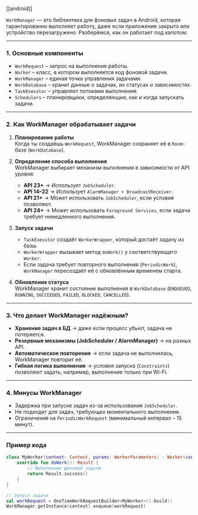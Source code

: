 [[android]]

`WorkManager` — это библиотека для фоновых задач в Android, которая гарантированно выполняет работу, даже если приложение закрыто или устройство перезагружено. Разберёмся, как он работает под капотом.

---

### **1. Основные компоненты**

- `WorkRequest` – запрос на выполнение работы.
- `Worker` – класс, в котором выполняется код фоновой задачи.
- `WorkManager` – единая точка управления задачами.
- `WorkDatabase` – хранит данные о задачах, их статусах и зависимостях.
- `TaskExecutor` – управляет потоками выполнения.
- `Schedulers` – планировщики, определяющие, как и когда запускать задачи.

---

### **2. Как WorkManager обрабатывает задачи**

1. **Планирование работы**  
    Когда ты создаёшь `WorkRequest`, WorkManager сохраняет её в `Room`-базе (`WorkDatabase`).
    
2. **Определение способа выполнения**  
    WorkManager выбирает механизм выполнения в зависимости от API уровня:
    
    - **API 23+** → Использует `JobScheduler`.
    - **API 14–22** → Использует `AlarmManager + BroadcastReceiver`.
    - **API 21+** → Может использовать `JobScheduler`, если условия позволяют.
    - **API 24+** → Может использовать `Foreground Services`, если задача требует немедленного выполнения.
3. **Запуск задачи**
    
    - `TaskExecutor` создаёт `WorkerWrapper`, который достаёт задачу из базы.
    - `WorkerWrapper` вызывает метод `doWork()` у соответствующего `Worker`.
    - Если задача требует повторного выполнения (`PeriodicWork`), `WorkManager` пересоздаёт её с обновлённым временем старта.
4. **Обновление статуса**  
    WorkManager хранит состояние выполнения в `WorkDatabase` (`ENQUEUED`, `RUNNING`, `SUCCEEDED`, `FAILED`, `BLOCKED`, `CANCELLED`).
    

---

### **3. Что делает WorkManager надёжным?**

- **Хранение задач в БД** → даже если процесс убьют, задача не потеряется.
- **Резервные механизмы (JobScheduler / AlarmManager)** → на разных API.
- **Автоматическое повторение** → если задача не выполнилась, WorkManager повторит её.
- **Гибкая логика выполнения** → условия запуска (`Constraints`) позволяют задать, например, выполнение только при Wi-Fi.

---

### **4. Минусы WorkManager**

- Задержка при запуске задач из-за использования `JobScheduler`.
- Не подходит для задач, требующих моментального выполнения.
- Ограничения на `PeriodicWorkRequest` (минимальный интервал – 15 минут).

---

### **Пример кода**

```kotlin
class MyWorker(context: Context, params: WorkerParameters) : Worker(context, params) {
    override fun doWork(): Result {
        // Выполнение фоновой задачи
        return Result.success()
    }
}

// Запуск задачи
val workRequest = OneTimeWorkRequestBuilder<MyWorker>().build()
WorkManager.getInstance(context).enqueue(workRequest)
```

